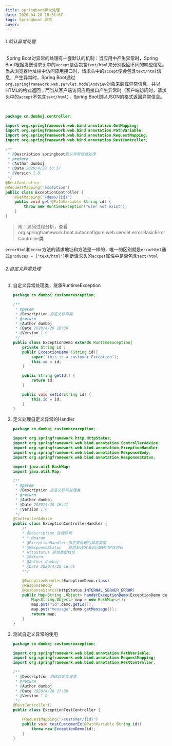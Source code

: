 ```yaml
---
title: springboot异常处理
date: 2020-04-28 18:31:07
tags: Springboot 异常
cover: 
---
```


###### 1.默认异常处理

​	 Spring Boot对异常的处理有一套默认的机制：当应用中产生异常时，Spring Boot根据发送请求头中的`accept`是否包含`text/html`来分别返回不同的响应信息。当从浏览器地址栏中访问应用接口时，请求头中的`accept`便会包含`text/html`信息，产生异常时，Spring Boot通过`org.springframework.web.servlet.ModelAndView`对象来装载异常信息，并以HTML的格式返回；而当从客户端访问应用接口产生异常时（客户端访问时，请求头中的`accept`不包含`text/html`），Spring Boot则以JSON的格式返回异常信息。 

​	

```java
package cn.dumboj.controller;

import org.springframework.web.bind.annotation.GetMapping;
import org.springframework.web.bind.annotation.PathVariable;
import org.springframework.web.bind.annotation.RequestMapping;
import org.springframework.web.bind.annotation.RestController;

/**
 * @Description springboot默认异常信息处理
 * @return
 * @Author dumboj
 * @Date 2020/4/28 10:37
 * @Version 1.0
 */
@RestController
@RequestMapping("exception")
public class ExceptionController {
    @GetMapping("/demo/{id}")
    public void get(@PathVariable String id) {
        throw new RuntimeException("user not exist");
    }
}

```

> 附：源码过程分析，查看org.springframework.boot.autoconfigure.web.servlet.error.BasicErrorController类

 `errorHtml`和`error`方法的请求地址和方法是一样的，唯一的区别就是`errorHtml`通过`produces = {"text/html"}`判断请求头的`accpet`属性中是否包含`text/html` 

###### 2.自定义异常处理

1. 自定义异常处理类，继承RuntimeException

   ```java
   package cn.dumboj.customerexception;
   
   /**
    * @param
    * @Description 自定义异常类
    * @return
    * @Author dumboj
    * @Date 2020/4/28 16:36
    * @Version 1.0
    */
   public class ExceptionDemo extends RuntimeException{
       private String id ;
       public ExceptionDemo (String id){
           super("this is a customer Exception");
           this.id = id;
       }
   
       public String getId() {
           return id;
       }
   
       public void setId(String id) {
           this.id = id;
       }
   }
   
   ```

   

2. 定义处理自定义异常的Handler

   ```java
   package cn.dumboj.customerexception;
   
   import org.springframework.http.HttpStatus;
   import org.springframework.web.bind.annotation.ControllerAdvice;
   import org.springframework.web.bind.annotation.ExceptionHandler;
   import org.springframework.web.bind.annotation.ResponseBody;
   import org.springframework.web.bind.annotation.ResponseStatus;
   
   import java.util.HashMap;
   import java.util.Map;
   
   /**
    * @param
    * @Description 自定义异常处理类
    * @return
    * @Author dumboj
    * @Date 2020/4/28 16:41
    * @Version 1.0
    */
   @ControllerAdvice
   public class ExceptionControllerHandler {
       /*
       * @Description 处理异常
       * * @param
       * @ExceptionHandler 指定要处理的异常类型
       * @ResponseStatus   异常处理方法返回的HTTP状态码
       * HttpStatus 异常类型枚举
       * @Return
       * @Author dumboj
       * @Date 2020/4/28 16:45
       **/
   
       @ExceptionHandler(ExceptionDemo.class)
       @ResponseBody
       @ResponseStatus(HttpStatus.INTERNAL_SERVER_ERROR)
       public Map<String ,Object> handerExceptionDemo(ExceptionDemo demo){
           Map<String,Object> map = new HashMap<>();
           map.put("id",demo.getId());
           map.put("message",demo.getMessage());
           return map;
       }
   }
   
   ```

3. 测试自定义异常的使用

   ```java
   package cn.dumboj.customerexception;
   
   import org.springframework.web.bind.annotation.PathVariable;
   import org.springframework.web.bind.annotation.RequestMapping;
   import org.springframework.web.bind.annotation.RestController;
   
   /**
    * @Description 测试自定义异常
    * @return
    * @Author dumboj
    * @Date 2020/4/28 17:06
    * @Version 1.0
    */
   @RestController()
   public class ExceptionTestController {
   
       @RequestMapping("/customer/{id}")
       public void testCustomerEx(@PathVariable String id){
           throw new ExceptionDemo(id);
       }
   }
   
   ```

   

  


